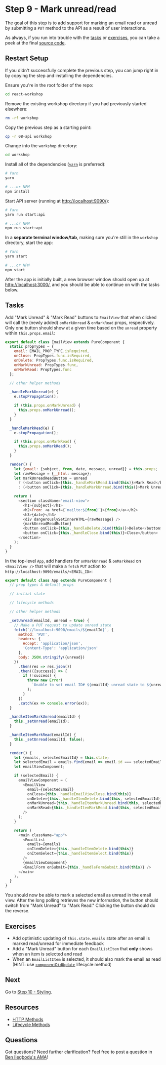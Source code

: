 # Step 9 - Mark unread/read

The goal of this step is to add support for marking an email read or unread by submitting a `PUT` method to the API as a result of user interactions.

As always, if you run into trouble with the [tasks](#tasks) or [exercises](#exercises), you can take a peek at the final [source code](src/).

## Restart Setup

If you didn't successfully complete the previous step, you can jump right in by copying the step and installing the dependencies.

Ensure you're in the root folder of the repo:

```sh
cd react-workshop
```

Remove the existing workshop directory if you had previously started elsewhere:

```sh
rm -rf workshop
```

Copy the previous step as a starting point:

```sh
cp -r 08-api workshop
```

Change into the `workshop` directory:

```sh
cd workshop
```

Install all of the dependencies ([`yarn`](https://yarnpkg.com/en/) is preferred):

```sh
# Yarn
yarn

# ...or NPM
npm install
```

Start API server (running at [http://localhost:9090/](http://localhost:9090/)):

```sh
# Yarn
yarn run start:api

# ...or NPM
npm run start:api
```

In a **separate terminal window/tab**, making sure you're still in the `workshop` directory, start the app:

```sh
# Yarn
yarn start

# ...or NPM
npm start
```

After the app is initially built, a new browser window should open up at [http://localhost:3000/](http://localhost:3000/), and you should be able to continue on with the tasks below.

## Tasks

Add "Mark Unread" & "Mark Read" buttons to `EmailView` that when clicked will call the (newly added) `onMarkUnread` & `onMarkRead` props, respectively. Only one button should show at a given time based on the `unread` property within `this.props.email`:

```js
export default class EmailView extends PureComponent {
  static propTypes = {
    email: EMAIL_PROP_TYPE.isRequired,
    onClose: PropTypes.func.isRequired,
    onDelete: PropTypes.func.isRequired,
    onMarkUnread: PropTypes.func,
    onMarkRead: PropTypes.func
  };

  // other helper methods

  _handleMarkUnread(e) {
    e.stopPropagation();

    if (this.props.onMarkUnread) {
      this.props.onMarkUnread();
    }
  }

  _handleMarkRead(e) {
    e.stopPropagation();

    if (this.props.onMarkRead) {
      this.props.onMarkRead();
    }
  }

  render() {
    let {email: {subject, from, date, message, unread}} = this.props;
    let rawMessage = {__html: message};
    let markUnreadReadButton = unread
      ? (<button onClick={this._handleMarkRead.bind(this)}>Mark Read</button>)
      : (<button onClick={this._handleMarkUnread.bind(this)}>Mark Unread</button>);

    return (
      <section className="email-view">
        <h1>{subject}</h1>
        <h2>From: <a href={`mailto:${from}`}>{from}</a></h2>
        <h3>{date}</h3>
        <div dangerouslySetInnerHTML={rawMessage} />
        {markUnreadReadButton}
        <button onClick={this._handleDelete.bind(this)}>Delete</button>
        <button onClick={this._handleClose.bind(this)}>Close</button>
      </section>
    );
  }
}
```

In the top-level `App`, add handlers for `onMarkUnread` & `onMarkRead` on `<EmailView />` that will make a `fetch` `PUT` action to `http://localhost:9090/emails/<EMAIL_ID>`:

```js
export default class App extends PureComponent {
  // prop types & default props

  // initial state

  // lifecycle methods

  // other helper methods

  _setUnread(emailId, unread = true) {
    // Make a PUT request to update unread state
    fetch(`//localhost:9090/emails/${emailId}`, {
      method: 'PUT',
      headers: {
        Accept: 'application/json',
        'Content-Type': 'application/json'
      },
      body: JSON.stringify({unread})
    })
      .then(res => res.json())
      .then(({success}) => {
        if (!success) {
          throw new Error(
            `Unable to set email ID# ${emailId} unread state to ${unread}.`
          );
        }
      })
      .catch(ex => console.error(ex));
  }

  _handleItemMarkUnread(emailId) {
    this._setUnread(emailId);
  }

  _handleItemMarkRead(emailId) {
    this._setUnread(emailId, false);
  }

  render() {
    let {emails, selectedEmailId} = this.state;
    let selectedEmail = emails.find(email => email.id === selectedEmailId);
    let emailViewComponent;

    if (selectedEmail) {
      emailViewComponent = (
        <EmailView
          email={selectedEmail}
          onClose={this._handleEmailViewClose.bind(this)}
          onDelete={this._handleItemDelete.bind(this, selectedEmailId)}
          onMarkUnread={this._handleItemMarkUnread.bind(this, selectedEmailId)}
          onMarkRead={this._handleItemMarkRead.bind(this, selectedEmailId)}
        />
      );
    }

    return (
      <main className="app">
        <EmailList
          emails={emails}
          onItemDelete={this._handleItemDelete.bind(this)}
          onItemSelect={this._handleItemSelect.bind(this)}
        />
        {emailViewComponent}
        <EmailForm onSubmit={this._handleFormSubmit.bind(this)} />
      </main>
    );
  }
}
```

You should now be able to mark a selected email as unread in the email view. After the long polling retrieves the new information, the button should switch from "Mark Unread" to "Mark Read." Clicking the button should do the reverse.

## Exercises

- Add optimistic updating of `this.state.emails` state after an email is marked read/unread for immediate feedback
- Add a "Mark Unread" button for each `EmailListItem` that **only** shows when an item is selected and read
- When an `EmailListItem` is selected, it should also mark the email as read (HINT: use [`componentDidUpdate`](https://reactjs.org/docs/react-component.html#componentdidupdate) lifecycle method)

## Next

Go to [Step 10 - Styling](../10-styling/).

## Resources

- [HTTP Methods](http://restfulapi.net/http-methods/)
- [Lifecycle Methods](https://facebook.github.io/react/docs/react-component.html#the-component-lifecycle)

## Questions

Got questions? Need further clarification? Feel free to post a question in [Ben Ilegbodu's AMA](http://www.benmvp.com/ama/)!
